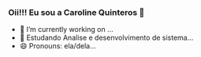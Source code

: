 ### Oii!!! Eu sou a Caroline Quinteros 👋


- 🔭 I’m currently working on ...
- 🌱 Estudando Analise e desenvolvimento de sistema...
- 😄 Pronouns: ela/dela...



